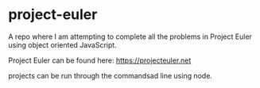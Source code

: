 # project-euler
A repo where I am attempting to complete all the problems in Project Euler using object oriented JavaScript.

Project Euler can be found here: https://projecteuler.net

projects can be run through the commandsad line using node.
